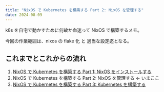 ```yaml
---
title: "NixOS で Kubernetes を構築する Part 2: NixOS を管理する"
date: 2024-08-09
---
```


k8s を自宅で動かすために何故か血迷って NixOS で構築するメモ。

今回の作業範囲は、nixos の flake 化 と 適当な設定迄となる。

## これまでとこれからの流れ

1. [NixOS で Kubernetes を構築する Part 1: NixOS をインストールする](/posts/k8s-nixos-part2)
2. NixOS で Kubernetes を構築する Part 2: NixOS を管理する <- いまここ
3. [NixOS で Kubernetes を構築する Part 3: Kubernetes を構築する](/posts/k8s-nixos-part3)
